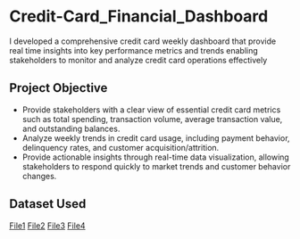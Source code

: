 # Credit-Card_Financial_Dashboard
I developed a comprehensive credit card weekly dashboard that provide real time insights into key performance metrics and trends enabling stakeholders to monitor and analyze credit card operations effectively
## Project Objective
- Provide stakeholders with a clear view of essential credit card metrics such as total spending, transaction volume, average transaction value, and outstanding balances.
- Analyze weekly trends in credit card usage, including payment behavior, delinquency rates, and customer acquisition/attrition.
- Provide actionable insights through real-time data visualization, allowing stakeholders to respond quickly to market trends and customer behavior changes.

## Dataset Used
 <a href = "https://github.com/hashlinn10/Credit-Card_Financial_Dashboard/blob/main/cc_add.csv">File1</a>
 <a href = "https://github.com/hashlinn10/Credit-Card_Financial_Dashboard/blob/main/cust_add.csv">File2</a>
 <a href ="https://github.com/hashlinn10/Credit-Card_Financial_Dashboard/blob/main/credit_card.csv">File3</a>
 <a href = "https://github.com/hashlinn10/Credit-Card_Financial_Dashboard/blob/main/customer.csv">File4</a>
